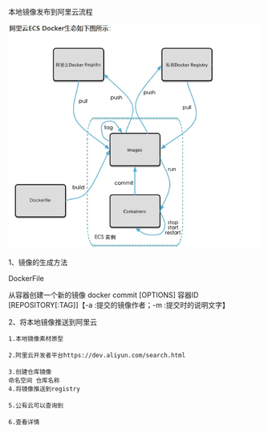 本地镜像发布到阿里云流程

![本地镜像发布到阿里云流程.png](../..\java-senior-pro\resource\本地镜像发布到阿里云流程.png)

1、镜像的生成方法

DockerFile

从容器创建一个新的镜像
docker commit [OPTIONS] 容器ID [REPOSITORY[:TAG]]【-a :提交的镜像作者；-m :提交时的说明文字】

2、将本地镜像推送到阿里云

```
1.本地镜像素材原型

2.阿里云开发者平台https://dev.aliyun.com/search.html

3.创建仓库镜像
命名空间 仓库名称
4.将镜像推送到registry

5.公有云可以查询到

6.查看详情
```

